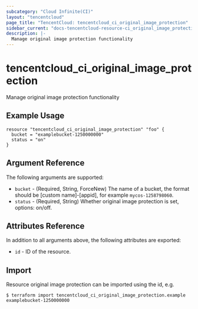 ```yaml
---
subcategory: "Cloud Infinite(CI)"
layout: "tencentcloud"
page_title: "TencentCloud: tencentcloud_ci_original_image_protection"
sidebar_current: "docs-tencentcloud-resource-ci_original_image_protection"
description: |-
  Manage original image protection functionality
---
```


# tencentcloud_ci_original_image_protection

Manage original image protection functionality

## Example Usage

```hcl
resource "tencentcloud_ci_original_image_protection" "foo" {
  bucket = "examplebucket-1250000000"
  status = "on"
}
```

## Argument Reference

The following arguments are supported:

* `bucket` - (Required, String, ForceNew) The name of a bucket, the format should be [custom name]-[appid], for example `mycos-1258798060`.
* `status` - (Required, String) Whether original image protection is set, options: on/off.

## Attributes Reference

In addition to all arguments above, the following attributes are exported:

* `id` - ID of the resource.



## Import

Resource original image protection can be imported using the id, e.g.

```
$ terraform import tencentcloud_ci_original_image_protection.example examplebucket-1250000000
```

